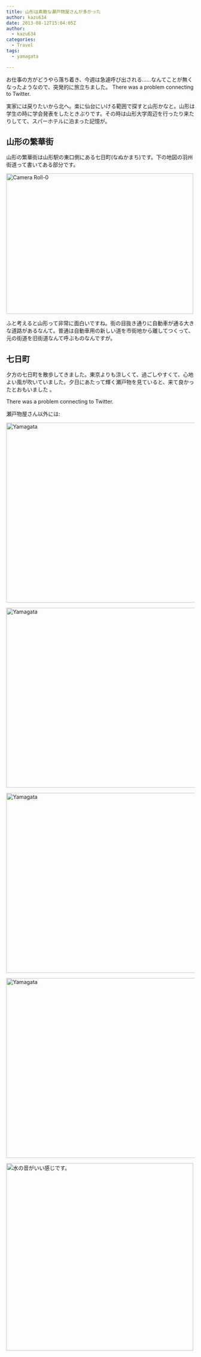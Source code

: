 ```yaml
---
title: 山形は素敵な瀬戸物屋さんが多かった
author: kazu634
date: 2013-08-12T15:04:05Z
author:
  - kazu634
categories:
  - Travel
tags:
  - yamagata

---
```

お仕事の方がどうやら落ち着き、今週は急遽呼び出される……なんてことが無くなったようなので、突発的に旅立ちました。 There was a problem connecting to Twitter. 

実家には戻りたいから北へ。楽に仙台にいける範囲で探すと山形かなと。山形は学生の時に学会発表をしたときぶりです。その時は山形大学周辺を行ったり来たりしてて、スパーホテルに泊まった記憶が。

## 山形の繁華街

山形の繁華街は山形駅の東口側にある七日町(なぬかまち)です。下の地図の羽州街道って書いてある部分です。

<a href="http://flic.kr/p/fsVSzW" onclick="__gaTracker('send', 'event', 'outbound-article', 'http://flic.kr/p/fsVSzW', '');" title="Camera Roll-0 by -kazu634-"><img class="aligncenter" src="http://farm4.staticflickr.com/3671/9493734752_4264d78c5f.jpg" alt="Camera Roll-0" width="500" height="375" /></a>

ふと考えると山形って非常に面白いですね。街の目抜き通りに自動車が通る大きな道路があるなんて。普通は自動車用の新しい道を市街地から離してつくって、元の街道を旧街道なんて呼ぶものなんですが。

## 七日町

夕方の七日町を散歩してきました。東京よりも涼しくて、過ごしやすくて、心地よい風が吹いていました。夕日にあたって輝く瀬戸物を見ていると、来て良かったとおもいました 。

There was a problem connecting to Twitter.

瀬戸物屋さん以外には:

<a href="http://www.flickr.com/photos/42332031@N02/9522748670/" onclick="__gaTracker('send', 'event', 'outbound-article', 'http://www.flickr.com/photos/42332031@N02/9522748670/', '');" title="Yamagata by kazu634, on Flickr"><img class="aligncenter" src="http://farm6.staticflickr.com/5543/9522748670_d636d3ed22_z.jpg" alt="Yamagata" width="640" height="480" /></a>

<a href="http://www.flickr.com/photos/42332031@N02/9519961687/" onclick="__gaTracker('send', 'event', 'outbound-article', 'http://www.flickr.com/photos/42332031@N02/9519961687/', '');" title="Yamagata by kazu634, on Flickr"><img class="alignnone" src="http://farm4.staticflickr.com/3770/9519961687_1d988fbd92_z.jpg" alt="Yamagata" width="640" height="480" /></a>

<a href="http://www.flickr.com/photos/42332031@N02/9522752590/" onclick="__gaTracker('send', 'event', 'outbound-article', 'http://www.flickr.com/photos/42332031@N02/9522752590/', '');" title="Yamagata by kazu634, on Flickr"><img class="aligncenter" src="http://farm8.staticflickr.com/7415/9522752590_8d1bb7c6d3_z.jpg" alt="Yamagata" width="640" height="480" /></a>

<a href="http://www.flickr.com/photos/42332031@N02/9519965159/" onclick="__gaTracker('send', 'event', 'outbound-article', 'http://www.flickr.com/photos/42332031@N02/9519965159/', '');" title="Yamagata by kazu634, on Flickr"><img class="aligncenter" src="http://farm6.staticflickr.com/5340/9519965159_c5f93286a4_z.jpg" alt="Yamagata" width="640" height="480" /></a>

<a href="http://flic.kr/p/fsGwBB" onclick="__gaTracker('send', 'event', 'outbound-article', 'http://flic.kr/p/fsGwBB', '');" title="水の音がいい感じです。 by -kazu634-"><img class="aligncenter" src="http://farm4.staticflickr.com/3677/9491131113_07ffae6c9a.jpg" alt="水の音がいい感じです。" width="500" height="500" /></a>
